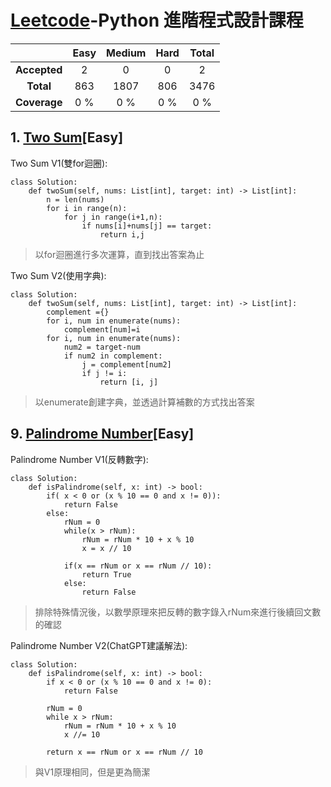 # [Leetcode](https://leetcode.com/)-Python 進階程式設計課程


| | Easy | Medium | Hard | Total |
|:---:|:---:|:---:|:---:|:---:|
| **Accepted** | 2 | 0 | 0 | 2 |
| **Total** | 863 | 1807 | 806 | 3476 |
| **Coverage** | 0 % |0 % | 0 % | 0 % |

## 1. [Two Sum](https://leetcode.com/problems/two-sum/)[Easy]

Two Sum V1(雙for迴圈):
```
class Solution:
    def twoSum(self, nums: List[int], target: int) -> List[int]:
        n = len(nums)
        for i in range(n):
            for j in range(i+1,n):
                if nums[i]+nums[j] == target:
                    return i,j
```
>以for迴圈進行多次運算，直到找出答案為止

Two Sum V2(使用字典):
```
class Solution:
    def twoSum(self, nums: List[int], target: int) -> List[int]:
        complement ={}
        for i, num in enumerate(nums):
            complement[num]=i
        for i, num in enumerate(nums):
            num2 = target-num
            if num2 in complement:
                j = complement[num2]
                if j != i:
                    return [i, j]
```
>以enumerate創建字典，並透過計算補數的方式找出答案


## 9. [Palindrome Number](https://leetcode.com/problems/palindrome-number/)[Easy]

Palindrome Number V1(反轉數字):
```
class Solution:
    def isPalindrome(self, x: int) -> bool:
        if( x < 0 or (x % 10 == 0 and x != 0)):
            return False
        else:
            rNum = 0
            while(x > rNum):
                rNum = rNum * 10 + x % 10
                x = x // 10

            if(x == rNum or x == rNum // 10):
                return True
            else:
                return False

```
>排除特殊情況後，以數學原理來把反轉的數字錄入rNum來進行後續回文數的確認

Palindrome Number V2(ChatGPT建議解法):
```
class Solution:
    def isPalindrome(self, x: int) -> bool:
        if x < 0 or (x % 10 == 0 and x != 0):  
            return False
        
        rNum = 0
        while x > rNum:
            rNum = rNum * 10 + x % 10
            x //= 10  

        return x == rNum or x == rNum // 10  

```
>與V1原理相同，但是更為簡潔
